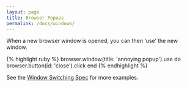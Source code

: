 ```yaml
---
layout: page
title: Browser Popups
permalink: /docs/windows/
---
```


When a new browser window is opened, you can then ‘use’ the new window.

{% highlight ruby %}
browser.window(title: 'annoying popup').use do
  browser.button(id: 'close').click
end
{% endhighlight %}

See the [Window Switching Spec](https://github.com/watir/watirspec/blob/master/window_switching_spec.rb) for more examples.
